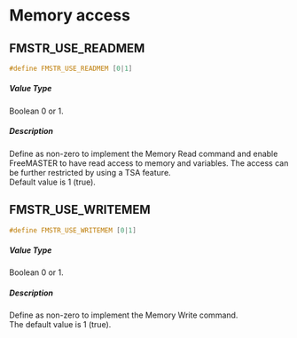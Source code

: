# Memory access

## FMSTR_USE_READMEM

```c
#define FMSTR_USE_READMEM [0|1]
```

##### Value Type

Boolean 0 or 1.

##### Description

Define as non-zero to implement the Memory Read command and enable FreeMASTER to 
have read access to memory and variables. The access can be further restricted
by using a TSA feature.  
Default value is 1 (true).


## FMSTR_USE_WRITEMEM

```c
#define FMSTR_USE_WRITEMEM [0|1]
```

##### Value Type

Boolean 0 or 1.

##### Description

Define as non-zero to implement the Memory Write command.  
The default value is 1 (true).



